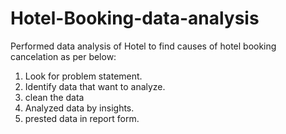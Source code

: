 # Hotel-Booking-data-analysis
Performed data analysis of Hotel to find causes of hotel booking cancelation as per below:
1. Look for problem statement.
2. Identify data that want to analyze.
3. clean the data
4. Analyzed data by insights.
5. prested data in report form.
   

